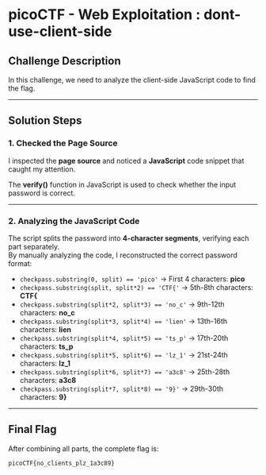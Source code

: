 # picoCTF - Web Exploitation : dont-use-client-side

##  Challenge Description  
In this challenge, we need to analyze the client-side JavaScript code to find the flag.  

---

## Solution Steps  

###  1. Checked the Page Source  
I inspected the **page source** and noticed a **JavaScript** code snippet that caught my attention.  

The **verify()** function in JavaScript is used to check whether the input password is correct.  

---  

###  2. Analyzing the JavaScript Code  
The script splits the password into **4-character segments**, verifying each part separately.  
By manually analyzing the code, I reconstructed the correct password format:  

- `checkpass.substring(0, split) == 'pico'` → First 4 characters: **pico**  
- `checkpass.substring(split, split*2) == 'CTF{'` → 5th-8th characters: **CTF{**  
- `checkpass.substring(split*2, split*3) == 'no_c'` → 9th-12th characters: **no_c**  
- `checkpass.substring(split*3, split*4) == 'lien'` → 13th-16th characters: **lien**  
- `checkpass.substring(split*4, split*5) == 'ts_p'` → 17th-20th characters: **ts_p**  
- `checkpass.substring(split*5, split*6) == 'lz_1'` → 21st-24th characters: **lz_1**  
- `checkpass.substring(split*6, split*7) == 'a3c8'` → 25th-28th characters: **a3c8**  
- `checkpass.substring(split*7, split*8) == '9}'` → 29th-30th characters: **9}**

---  

##  Final Flag  
After combining all parts, the complete flag is:  
```
picoCTF{no_clients_plz_1a3c89}
```

